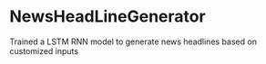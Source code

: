 # NewsHeadLineGenerator
Trained a LSTM RNN model to generate news headlines based on customized inputs
